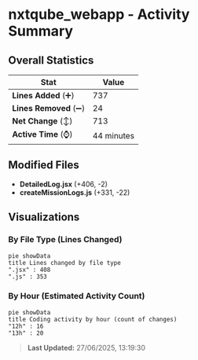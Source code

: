 # nxtqube_webapp - Activity Summary 

## Overall Statistics

| Stat                   | Value                                                             |
| ---------------------- | ----------------------------------------------------------------- |
| **Lines Added** (➕)   | 737                                          |
| **Lines Removed** (➖) | 24                                        |
| **Net Change** (↕)    | 713                |
| **Active Time** (⌚)   | 44 minutes |


## Modified Files
- **DetailedLog.jsx** (+406, -2)
- **createMissionLogs.js** (+331, -22)

## Visualizations

### By File Type (Lines Changed)

```mermaid
pie showData
title Lines changed by file type
".jsx" : 408
".js" : 353
```

### By Hour (Estimated Activity Count)

```mermaid
pie showData
title Coding activity by hour (count of changes)
"12h" : 16
"13h" : 20
```


> **Last Updated:** 27/06/2025, 13:19:30